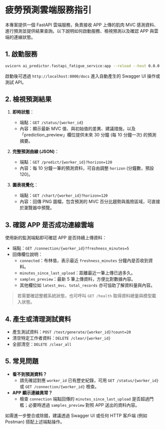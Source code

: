 # 疲勞預測雲端服務指引

本專案提供一個 FastAPI 雲端服務，負責接收 APP 上傳的肌肉 MVC 感測資料、進行預測並提供結果查詢。以下說明如何啟動服務、檢視預測以及確認 APP 與雲端的連線狀態。

## 1. 啟動服務

```bash
uvicorn ai_predictor.fastapi_fatigue_service:app --reload --host 0.0.0.0 --port 8000
```

啟動後可透過 `http://localhost:8000/docs` 進入自動產生的 Swagger UI 操作或測試 API。

## 2. 檢視預測結果

1. **即時狀態**：
   - 端點：`GET /status/{worker_id}`
   - 內容：顯示最新 MVC 值、與初始值的差異、建議措施，以及「prediction_preview」欄位提供未來 30 分鐘 (每 10 分鐘一次) 的預測摘要。

2. **完整預測曲線 (JSON)**：
   - 端點：`GET /predict/{worker_id}?horizon=120`
   - 內容：每 10 分鐘一筆的預測資料，可自由調整 `horizon` (分鐘數，預設 120)。

3. **圖表視覺化**：
   - 端點：`GET /chart/{worker_id}?horizon=120`
   - 內容：回傳 PNG 圖檔，包含預測的 MVC 百分比趨勢與風險區域，可直接於瀏覽器中預覽。

## 3. 確認 APP 是否成功連線雲端

使用新的監測端點即可確認 APP 是否持續上傳資料：

- 端點：`GET /connection/{worker_id}?freshness_minutes=5`
- 回傳欄位說明：
  - `connected`：布林值，表示最近 `freshness_minutes` 分鐘內是否收到資料。
  - `minutes_since_last_upload`：距離最近一筆上傳已過多久。
  - `samples_preview`：最新 5 筆上傳資料，方便比對數據內容。
  - 其他欄位如 `latest_mvc`、`total_records` 亦可協助了解資料量與內容。

> 若需要確認整體系統狀態，也可呼叫 `GET /health` 取得資料總量與模型載入狀態。

## 4. 產生或清理測試資料

- 產生測試資料：`POST /test/generate/{worker_id}?count=20`
- 清空特定工作者資料：`DELETE /clear/{worker_id}`
- 全部清空：`DELETE /clear_all`

## 5. 常見問題

- **看不到預測資料？**
  - 請先確認對應 `worker_id` 已有歷史紀錄，可用 `GET /status/{worker_id}` 或 `GET /connection/{worker_id}` 檢查。
- **APP 顯示連線異常？**
  - 檢查 `connection` 端點回傳的 `minutes_since_last_upload` 是否超過門檻；必要時透過 `samples_preview` 對照 APP 送出的資料內容。

如需進一步整合或除錯，建議透過 Swagger UI 或任何 HTTP 客戶端 (例如 Postman) 搭配上述端點操作。
